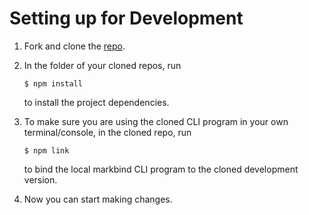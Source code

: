 <link rel="stylesheet" href="{{baseUrl}}/css/main.css">

<include src="../common/header.md" />

<div class="website-content">

# Setting up for Development

1. Fork and clone the [repo](https://github.com/MarkBind/markbind).

2. In the folder of your cloned repos, run

    ```
    $ npm install
    ```

    to install the project dependencies.

3. To make sure you are using the cloned CLI program in your own terminal/console, in the cloned repo, run

	```
	$ npm link
	```

    to bind the local markbind CLI program to the cloned development version.

4. Now you can start making changes.

<include src="../common/devGuideSections.md" />

</div>
